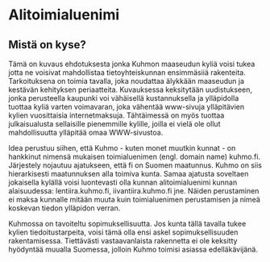 # Alitoimialuenimi

## Mistä on kyse?

Tämä on kuvaus ehdotuksesta jonka Kuhmon maaseudun kyliä voisi tukea jotta ne voisivat mahdollistaa tietoyhteiskunnan ensimmäsiiä rakenteita. Tarkoituksena on toimia tavalla, joka noudattaa älykkään maaseudun ja kestävän kehityksen periaatteita. Kuvauksessa keksitytään uudistukseen, jonka perusteella kaupunki voi vähäisellä kustannuksella ja ylläpidolla tuottaa kyliä varten voimavaran, joka vähentää www-sivuja ylläpitävien kylien vuosittaisia internetmaksuja. Tähtäimessä on myös tuottaa julkaisualusta sellaisille pienemmille kylille, joilla ei vielä ole ollut mahdollisuutta ylläpitää omaa WWW-sivustoa. 

Idea perustuu siihen, että Kuhmo - kuten monet muutkin kunnat - on hankkinut nimensä mukaisen toimialuenimen (engl. domain name) kuhmo.fi. Järjestely nojautuu ajatukseen, että fi on Suomen maatunnus. Kuhmo on siis hierarkisesti maatunnuksen alla toimiva kunta. Samaa ajatusta soveltaen jokaisella kylällä voisi luontevasti olla kunnan alitoimialuenimi kunnan alaisuudessa: lentiira.kuhmo.fi, iivantiira.kuhmo.fi jne. Näiden perustaminen ei maksa kunnalle mitään muuta kuin toimialuenimen perustamisen ja nimeä koskevan tiedon ylläpidon verran. 

Kuhmossa on tavoiteltu sopimuksellisuutta. Jos kunta tällä tavalla tukee kylien tiedoitustarpeita, voisi tämä olla ensi askel sopimuksellisuuden rakentamisessa. Tiettävästi vastaavanlaista rakennetta ei ole keksitty hyödyntää muualla Suomessa, jolloin Kuhmo toimisi asiassa edelläkävijänä.
